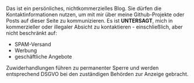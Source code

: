 Das ist ein persönliches, nichtkommerzielles Blog. Sie dürfen die Kontaktinformationen nutzen, um mit mir über meine Github-Projekte oder Posts auf dieser Seite zu kommunizieren. Es ist **UNTERSAGT**, mich in kommerzieller oder illegaler Absicht zu kontaktieren - einschließlich, aber nicht beschränkt auf:
- SPAM-Versand
- Werbung
- geschäftliche Angebote

Zuwiderhandlungen führen zu permanenter Sperre und werden entsprechend DSGVO bei den zuständigen Behörden zur Anzeige gebracht.
